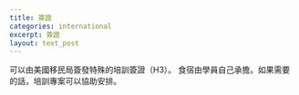 ```yaml
---
title: 簽證
categories: international
excerpt: 簽證
layout: text_post
---
```


可以由美國移民局簽發特殊的培訓簽證（H3）。
食宿由學員自己承擔。如果需要的話，培訓專案可以協助安排。
